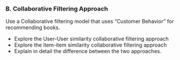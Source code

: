 ### B. Collaborative Filtering Approach


Use a Collaborative filtering model that uses “Customer Behavior” for recommending books.
* Explore the User-User similarity collaborative filtering approach
* Explore the item-item similarity collaborative filtering approach
* Explain in detail the difference between the two approaches.
